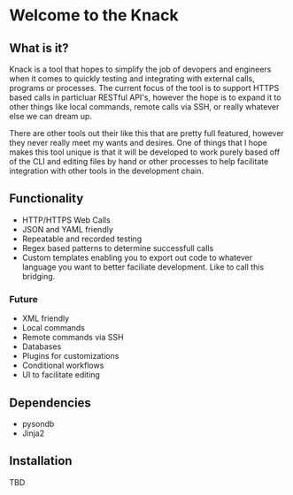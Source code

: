 # Welcome to the Knack

## What is it?
Knack is a tool that hopes to simplify the job of devopers and engineers when it comes to quickly testing and integrating with external calls, programs or processes.  The current focus of the tool is to support HTTPS based calls in particluar RESTful API's, however the hope is to expand it to other things like local commands, remote calls via SSH, or really whatever else we can dream up.

There are other tools out their like this that are pretty full featured, however they never really meet my wants and desires.  One of things that I hope makes this tool unique is that it will be developed to work purely based off of the CLI and editing files by hand or other processes to help facilitate integration with other tools in the development chain.

## Functionality
* HTTP/HTTPS Web Calls
* JSON and YAML friendly
* Repeatable and recorded testing
* Regex based patterns to determine successfull calls
* Custom templates enabling you to export out code to whatever language you want to better faciliate development.  Like to call this bridging.

### Future
* XML friendly
* Local commands
* Remote commands via SSH
* Databases
* Plugins for customizations
* Conditional workflows
* UI to facilitate editing

## Dependencies
* pysondb
* Jinja2

## Installation
TBD
